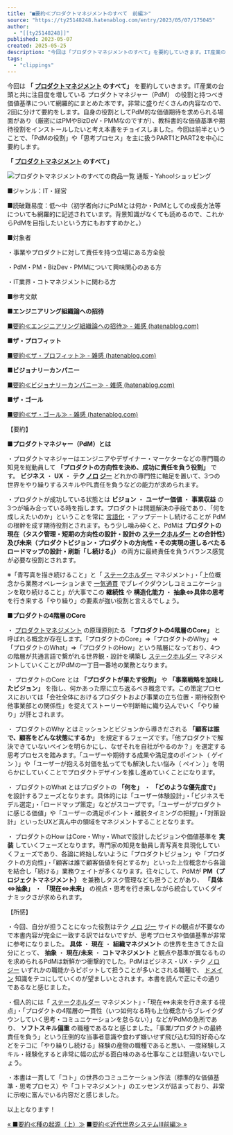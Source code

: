 ```yaml
---
title: "■要約≪プロダクトマネジメントのすべて　前編≫"
source: "https://ty25148248.hatenablog.com/entry/2023/05/07/175045"
author:
  - "[[ty25148248]]"
published: 2023-05-07
created: 2025-05-25
description: "今回は「プロダクトマネジメントのすべて」を要約していきます。IT産業の台頭と共に注目度を増しているプロダクトマネジャー（PdM）の役割と持つべき価値基準について網羅的にまとめた本です。非常に盛りだくさんの内容なので、2回に分けて要約をします。自身の役割としてPdM的な価値期待を求められる場面があり（厳密にはPMやBizDeV・PMMなのですが）、教科書的な価値基準や期待役割をインストールしたいと考え本書をチョイスしました。今回は前半ということで、「PdMの役割」や「思考プロセス」を主に扱うPART1とPART2を中心に要約します。 「プロダクトマネジメントのすべて」 ■ジャンル：IT・経営 ■…"
tags:
  - "clippings"
---
```

今回は **「 [プロダクトマネジメント](https://d.hatena.ne.jp/keyword/%A5%D7%A5%ED%A5%C0%A5%AF%A5%C8%A5%DE%A5%CD%A5%B8%A5%E1%A5%F3%A5%C8) のすべて」** を要約していきます。IT産業の台頭と共に注目度を増している プロダクトマネジャー（PdM） の役割と持つべき価値基準について網羅的にまとめた本です。非常に盛りだくさんの内容なので、2回に分けて要約をします。自身の役割としてPdM的な価値期待を求められる場面があり（厳密にはPMやBizDeV・PMMなのですが）、教科書的な価値基準や期待役割をインストールしたいと考え本書をチョイスしました。今回は前半ということで、「PdMの役割」や「思考プロセス」を主に扱うPART1とPART2を中心に要約します。

**「 [プロダクトマネジメント](https://d.hatena.ne.jp/keyword/%A5%D7%A5%ED%A5%C0%A5%AF%A5%C8%A5%DE%A5%CD%A5%B8%A5%E1%A5%F3%A5%C8) のすべて」**

![プロダクトマネジメントのすべての商品一覧 通販 - Yahoo!ショッピング](https://item-shopping.c.yimg.jp/i/j/bookfan_bk-4798166391)

■ジャンル：IT・経営

■読破難易度：低～中（初学者向けにPdMとは何か・PdMとしての成長方法等についても網羅的に記述されています。背景知識がなくても読めるので、これからPdMを目指したいという方にもおすすめかと。）

■対象者

・事業やプロダクトに対して責任を持つ立場にある方全般

・PdM・PM・BizDev・PMMについて興味関心のある方

・IT業界・コトマネジメントに関わる方

■参考文献

**■エンジニアリング組織論への招待**

[■要約≪エンジニアリング組織論への招待≫ - 雑感 (hatenablog.com)](https://ty25148248.hatenablog.com/entry/2022/02/23/190140)

**■ザ・プロフィット**

[■要約≪ザ・プロフィット≫ - 雑感 (hatenablog.com)](https://ty25148248.hatenablog.com/entry/2021/04/29/183910)

**■ビジョナリーカンパニー**

[■要約≪ビジョナリーカンパニー≫ - 雑感 (hatenablog.com)](https://ty25148248.hatenablog.com/entry/2020/12/28/091700)

**■ザ・ゴール**

[■要約≪ザ・ゴール≫ - 雑感 (hatenablog.com)](https://ty25148248.hatenablog.com/entry/2020/06/27/001135)

【要約】

**■プロダクトマネジャー（PdM）とは**

・プロダクトマネジャーはエンジニアやデザイナー・マーケターなどの専門職の知見を総動員して **「プロダクトの方向性を決め、成功に責任を負う役割」** です。 **ビジネス** ・ **UX** ・ **テク [ノロ](https://d.hatena.ne.jp/keyword/%A5%CE%A5%ED) [ジー](https://d.hatena.ne.jp/keyword/%A5%B8%A1%BC)** どれかの専門性に軸足を置いて、3つの世界をやり繰りするスキルやPL責任を負うなどの能力が求められます。

・プロダクトが成功している状態とは **ビジョン** ・ **ユーザー価値** ・ **事業収益** の3つが噛み合っている時を指します。プロダクトは問題解決の手段であり、「何を成しえたいのか」ということを常に [言語化](https://d.hatena.ne.jp/keyword/%B8%C0%B8%EC%B2%BD) ・アップデートし続けることが PdM の根幹を成す期待役割とされます。もう少し噛み砕くと、PdMは **プロダクトの現在（タスク管理・短期の方向性の設計・設計の [ステークホルダー](https://d.hatena.ne.jp/keyword/%A5%B9%A5%C6%A1%BC%A5%AF%A5%DB%A5%EB%A5%C0%A1%BC) との合計性）及び未来（プロダクトビジョン・プロダクトの方向性・その実現の道しるべたるロードマップの設計・刷新「し続ける」）** の両方に最終責任を負うバランス感覚が必要な役割とされます。

※「青写真を描き続けること」と「 [ステークホルダー](https://d.hatena.ne.jp/keyword/%A5%B9%A5%C6%A1%BC%A5%AF%A5%DB%A5%EB%A5%C0%A1%BC) マネジメント」・「上位概念から業務オペレーションまで [一気通貫](https://d.hatena.ne.jp/keyword/%B0%EC%B5%A4%C4%CC%B4%D3) でブレイクダウンしコミュニケーションを取り続けること」が大事でこの **継続性** や **構造化能力** ・ **抽象⇔具体の思考** を行き来する「やり繰り」の要素が強い役割と言えるでしょう。

**■プロダクトの4階層のCore**

・ [プロダクトマネジメント](https://d.hatena.ne.jp/keyword/%A5%D7%A5%ED%A5%C0%A5%AF%A5%C8%A5%DE%A5%CD%A5%B8%A5%E1%A5%F3%A5%C8) の原理原則たる **「プロダクトの4階層のCore」** と呼ばれる概念が存在します。「プロダクトのCore」⇒「プロダクトのWhy」⇒「プロダクトのWhat」⇒「プロダクトのHow」という階層になっており、4つの階層が共通言語で繋がれる世界観・設計を構築し [ステークホルダー](https://d.hatena.ne.jp/keyword/%A5%B9%A5%C6%A1%BC%A5%AF%A5%DB%A5%EB%A5%C0%A1%BC) マネジメントしていくことがPdMの一丁目一番地の業務となります。

・ プロダクトのCore とは **「プロダクトが果たす役割」** や **「事業戦略を加味したビジョン」** を指し、何かあった際に立ち返るべき概念です。この策定プロセスにおいては「会社全体におけるプロダクトおよび事業の立ち位置・期待役割や他事業部との関係性」を捉えてストーリーや判断軸に織り込んでいく「やり繰り」が肝とされます。

・ プロダクトのWhy とはミッションとビジョンから導きだされる **「顧客は誰で、顧客をどんな状態にするか」** を規定するフェーズです。「他プロダクトで解決できていないペインを明らかにし、なぜそれを自社がやるのか？」を選定する思考プロセスを踏みます。「ユーザーや期待する成果や満足度のポイント（ ゲイン ）」や「ユーザーが抱える対価を払ってでも解決したい悩み（ ペイン ）」を明らかにしていくことでプロダクトデザインを推し進めていくことになります。

・ プロダクトのWhat とはプロダクトの **「何を」** ・ **「どのような優先度で」** を設計するフェーズとなります。具体的には「ユーザー体験設計」・「ビジネスモデル選定」・「ロードマップ策定」などがスコープです。「ユーザーがプロダクトに感じる価値」や「ユーザーの満足ポイント・離脱タイミングの把握」・「対策設計」といったUXど真ん中の領域をマネジメントすることとなります。

・ プロダクトのHow はCore・Why・Whatで設計したビジョンや価値基準を **実装** していくフェーズとなります。専門家の知見を動員し青写真を具現化していくフェーズであり、各論に終始しないように「プロダクトビジョン」や「プロダクトの方向性」・「顧客は誰で顧客価値を何とするか」といった上位概念から各論を結合し「続ける」業務ウェイトが多くなります。往々にして、PdMが **PM（プロジェクトマネジメント）** を兼務しタスク管理なども担うことがあり、 **「具体⇔抽象」** ・ **「現在⇔未来」** の視点・思考を行き来しながら統合していくダイナミックさが求められます。

【所感】

・今回、自分が担うことになった役割はテク [ノロ](https://d.hatena.ne.jp/keyword/%A5%CE%A5%ED) [ジー](https://d.hatena.ne.jp/keyword/%A5%B8%A1%BC) サイドの観点が不要なので本書内容が完全に一致する訳ではないですが、思考プロセスや価値基準が非常に参考になりました。 **具体** ・ **現在** ・ **組織マネジメント** の世界を生きてきた自分にとって、 **抽象** ・ **現在/未来** ・ **コトマネジメント** と観点や基準が異なるものを求められるPdMは新鮮かつ衝撃的でした。PdMはビジネス・UX・テク [ノロ](https://d.hatena.ne.jp/keyword/%A5%CE%A5%ED) [ジー](https://d.hatena.ne.jp/keyword/%A5%B8%A1%BC) いずれかの職能からピボットして担うことが多いとされる職種で、 [ドメイン](https://d.hatena.ne.jp/keyword/%A5%C9%A5%E1%A5%A4%A5%F3) 知識をテコにしていくのが望ましいとされます。本書を読んで正にその通りであるなと感じました。

・個人的には「 [ステークホルダー](https://d.hatena.ne.jp/keyword/%A5%B9%A5%C6%A1%BC%A5%AF%A5%DB%A5%EB%A5%C0%A1%BC) マネジメント」・「現在⇔未来を行き来する視点」・「プロダクトの4階層の一貫性（いつ如何なる時も上位概念からブレイクダウンしていく思考・コミュニケーションを怠らない）」などがPdMの急所であり、 **ソフトスキル偏重** の職種であるなと感じました。「事業/プロダクトの最終責任を負う」という圧倒的な当事者意識や食わず嫌いせず飛び込む知的好奇心などをテコに「やり繰りし続ける」経験の産物の職種であると思い、一度経験しスキル・経験化すると非常に幅の広がる面白味のある仕事なことは間違いないでしょう。

・本書は一貫して「コト」の世界のコミュニケーション作法（標準的な価値基準・思考プロセス）や「コトマネジメント」のエッセンスが詰まっており、非常に示唆に富んでいる内容だと感じました。

以上となります！

[« ■要約≪種の起源（上）≫](https://ty25148248.hatenablog.com/entry/2023/05/14/142027) [■要約≪近代世界システムⅢ前編≫ »](https://ty25148248.hatenablog.com/entry/2023/05/03/104214)